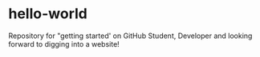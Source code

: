 # hello-world
Repository for "getting started' on GitHub
Student, Developer and looking forward to digging into a website!
